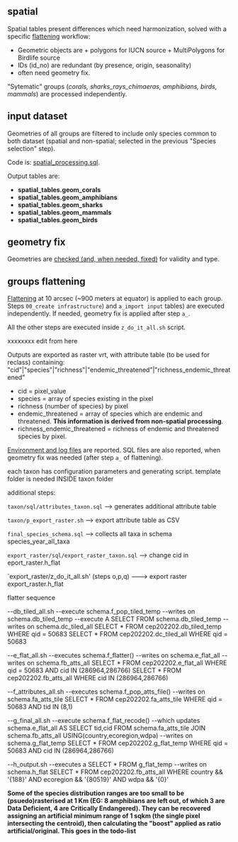 ## spatial

Spatial tables present differences which need harmonization, solved with a specific [flattening](https://github.com/andreamandrici/dopa_workflow) workflow: 
  +  Geometric objects are
    +  polygons for IUCN source
    +  MultiPolygons for Birdlife source
  +  IDs (id_no) are redundant (by presence, origin, seasonality)
  +  often need geometry fix.

"Sytematic" groups (_corals, sharks_rays_chimaeras, amphibians, birds, mammals_) are processed independently.

## input dataset

Geometries of all groups are filtered to include only species common to both dataset (spatial and non-spatial; selected in the previous "Species selection" step).

Code is: [spatial_processing.sql](./spatial/spatial_processing.sql).

Output tables are:

+  **spatial_tables.geom_corals**
+  **spatial_tables.geom_amphibians**
+  **spatial_tables.geom_sharks**
+  **spatial_tables.geom_mammals**
+  **spatial_tables.geom_birds**

## geometry fix

Geometries are [checked (and, when needed, fixed)](./geometry_fix/) for validity and type.

## groups flattening

[Flattening](https://andreamandrici.github.io/dopa_workflow/flattening/) at 10 arcsec (~900 meters at equator) is applied to each group. Steps `00_create infrastructure`) and `a_import input` tables) are executed independently. If needed, geometry fix is applied after step `a_`.

All the other steps are executed inside `z_do_it_all.sh` script.

xxxxxxxx edit from here

Outputs are exported as raster vrt, with attribute table (to be used for reclass) containing:
"cid"|"species"|"richness"|"endemic_threatened"|"richness_endemic_threatened"
+  cid = pixel_value
+  species = array of species existing in the pixel
+  richness (number of species) by pixel
+  endemic_threatened = array of species which are endemic and threatened. **This information is derived from non-spatial processing**.    
+  richness_endemic_threatened = richness of endemic and threatened species by pixel.

[Environment and log files](./spatial/flattening/) are reported. SQL files are also reported, when geometry fix was needed (after step `a_` of flattening).



each taxon has configuration parameters and generating script.
template folder is needed INSIDE taxon folder

additional steps:

`taxon/sql/attributes_taxon.sql` --> generates additional attribute table

`taxon/p_export_raster.sh` --> export attribute table as CSV

`final_species_schema.sql` --> collects all taxa in schema species_year_all_taxa

`export_raster/sql/export_raster_taxon.sql` --> change cid in eport_raster.h_flat

`export_raster/z_do_it_all.sh' (steps o,p,q) ---> export raster export_raster.h_flat

flatter sequence

--db_tiled_all.sh
--execute schema.f_pop_tiled_temp
--writes on schema.db_tiled_temp
--execute A SELECT FROM schema.db_tiled_temp
--writes on schema.dc_tiled_all
SELECT * FROM cep202202.db_tiled_temp WHERE qid = 50683 
SELECT * FROM cep202202.dc_tiled_all WHERE qid = 50683 

--e_flat_all.sh
--executes schema.f_flatter()
--writes on schema.e_flat_all
--writes on schema.fb_atts_all
SELECT * FROM cep202202.e_flat_all WHERE qid = 50683 AND cid IN (286964,286766)
SELECT * FROM cep202202.fb_atts_all WHERE cid IN (286964,286766)

--f_attributes_all.sh
--executes schema.f_pop_atts_file()
--writes on schema.fa_atts_tile
SELECT * FROM cep202202.fa_atts_tile WHERE qid = 50683 AND tid IN (8,1)

--g_final_all.sh
--execute schema.f_flat_recode()
--which updates schema.e_flat_all AS SELECT tid,cid FROM schema.fa_atts_tile JOIN schema.fb_atts_all USING(country,ecoregion,wdpa)
--writes on schema.g_flat_temp
SELECT * FROM cep202202.g_flat_temp WHERE qid = 50683 AND cid IN (286964,286766)

--h_output.sh
--executes a SELECT * FROM g_flat_temp
--writes on schema.h_flat
SELECT * FROM cep202202.fb_atts_all WHERE country && '{188}' AND ecoregion && '{80519}' AND wdpa && '{0}'


**Some of the species distribution ranges are too small to be (psuedo)rasterised at 1 Km (EG: 8 amphibians are left out, of which 3 are Data Deficient, 4 are Critically Endangered). They can be recovered assigning an artificial minimum range of 1 sqkm (the single pixel intersecting the centroid), then calculating the "boost" applied as ratio artificial/original. This goes in the todo-list**
